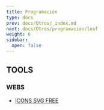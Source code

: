 ```yaml
---
title: Programación
type: docs
prev: docs/Otros/_index.md
next: docs/Otros/programacion/leaf
weight: 6
sidebar:
  open: false
---
```


## TOOLS

### WEBS

- [ICONS SVG FREE](https://icon-sets.iconify.design/)
